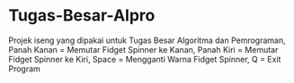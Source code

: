 # Tugas-Besar-Alpro
Projek iseng yang dipakai untuk Tugas Besar Algoritma dan Pemrograman,
Panah Kanan = Memutar Fidget Spinner ke Kanan,
Panah Kiri  = Memutar Fidget Spinner ke Kiri,
Space       = Mengganti Warna Fidget Spinner,
Q           = Exit Program
